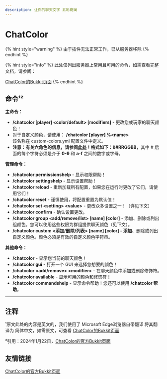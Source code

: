 ```yaml
---
description: 让你的聊天文字 五彩斑斓
---
```


# ChatColor

{% hint style="warning" %}
由于插件无法正常工作，已从服务器移除
{% endhint %}

{% hint style="info" %}
此处仅列出服务器上常用且可用的命令，如需查看完整文档，请参阅：

[ChatColor的Bukkit页面](https://dev.bukkit.org/projects/chatcolor-s)
{% endhint %}

## 命令¹²

**主命令：**

* **/chatcolor \[player] \<color/default> \[modifiers]** - 更改您或玩家的聊天颜色！
* 对于自定义颜色，请使用： **/chatcolor \[player] %\<name>**\
  该名称在 custom-colors.yml 配置文件中定义。
* **注意：**有关六角色的信息，请参阅[此处](https://dev.bukkit.org/linkout?remoteUrl=https%253a%252f%252fen.wikipedia.org%252fwiki%252fWeb\_colors%2523Hex\_triplet)！格式如下：**\&#RRGGBB**，其中 # 后面的每个字符必须是介于 **0-9** 和 **a-f** 之间的数字或字母。

**管理命令：**

* **/chatcolor permissionshelp** - 显示权限帮助！
* **/chatcolor settingshelp** - 显示设置帮助！
* **/chatcolor reload** - 重新加载所有配置，如果您在运行时更改了它们，请使用它们！
* **/chatcolor reset** - 谨慎使用，将配置重置为默认值！
* **/chatcolor set \<setting> \<value>** - 更改众多设置之一！（详见下文）
* **/chatcolor confirm** - 确认设置更改。
* **/chatcolor group \<add/remove/list> \[name] \[color]** - 添加、删除或列出组颜色。您可以使用这些权限为群组提供聊天颜色（见下文）。
* **/chatcolor custom <添加/删除/列表> \[name] \[color] - 添加**、删除或列出自定义颜色。颜色必须是有效的自定义颜色字符串。

**其他命令：**

* **/chatcolor** - 显示您当前的聊天颜色！
* **/chatcolor gui** - 打开一个 GUI 来选择您想要的颜色！
* **/chatcolor \<add/remove> \<modifier>** - 在聊天颜色中添加或删除修饰符。
* **/chatcolor available** - 显示可用的颜色和修饰符！
* **/chatcolor commandshelp** - 显示命令帮助！您还可以使用 **/chatcolor 帮助**。

***

## 注释

¹原文此处的内容是英文的，我们使用了 Microsoft Edge浏览器自带翻译 将其翻译为 简体中文，如需原文，可查看 [ChatColor的Bukkit页面](https://dev.bukkit.org/projects/chatcolor-s)

²引用：2024年1月22日，[ChatColor的官方Bukkit页面](https://dev.bukkit.org/projects/chatcolor-s)

## 友情链接

[ChatColor的官方Bukkit页面](https://dev.bukkit.org/projects/chatcolor-s)
